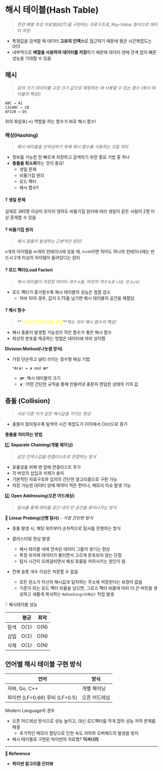 # 해시 테이블(Hash Table)

> _연관 배열 추상 자료형(ADT)을 구현하는 자료구조로, Key-Value 형식으로 데이터 저장_

- 특정값을 검색할 때 데이터 **고유의 인덱스**로 접근하기 때문에 평균 시간복잡도는 O(1)
- 내부적으로 **배열을 사용하여 데이터를 저장**하기 때문에 데이터 양에 관계 없이 빠른 성능을 기대할 수 있음

## 해시

> _임의 크기 데이터를 고정 크기 값으로 매핑하는 데 사용할 수 있는 함수 (해시 테이블의 핵심!)_

```
ABC → A1
1324BC → CB
AF32B → D5
```

위의 화살표(→) 역할을 하는 함수가 바로 해시 함수!

### 해싱(Hashing)

> _해시 테이블을 인덱싱하기 위해 해시 함수를 사용하는 것을 의미_

- 정보를 가능한 한 빠르게 저장하고 검색하기 위한 중요 기법 중 하나
- **충돌을 최소화**하는 것이 중요!
  - 생일 문제
  - 비둘기집 원리
  - 로드 팩터
  - 해시 함수‼️

#### ⍢ 생일 문제

실제로 365명 이상이 모이지 않아도 비둘기집 원리에 따라 생일이 같은 사람이 2명 이상 존재할 수 있음

#### ⍢ 비둘기집 원리

> _해시 충돌이 발생하는 근본적인 원인!_

n개의 아이템을 m개의 컨테이너에 넣을 때, n>m이면 적어도 하나의 컨테이너에는 반드시 2개 이상의 아이템이 들어있다는 원리

#### ⍢ 로드 팩터(Load Factor)

> _해시 테이블이 저장된 데이터 개수 n을, 버킷의 개수 k로 나눈 것 (`n/k`)_

- 로드 팩터가 증가할수록 해시 테이블의 성능은 점점 감소
  - 자바 10의 경우, 값이 0.75를 넘기면 해시 테이블의 공간을 재할당

#### ⍢ 해시 함수

> _**<span style="color:yellow">고유한 인덱스값을 설정</span>**하는 것이 해시 함수의 핵심!_

- 해시 충돌이 발생할 가능성이 적은 함수가 좋은 해시 함수
- 최상의 분포를 제공하는 방법은 데이터에 따라 상이함

**Division Method(나눗셈 방식)**

- 가장 단순하고 널리 쓰이는 정수형 해싱 기법
  ```
  *𝒉(𝒙) = 𝒙 mod 𝒎*
  ```
  - _𝒎_ : 해시 테이블의 크기
  - _𝒙_ : 어떤 간단한 규칙을 통해 만들어낸 충분히 랜덤한 상태의 키의 값

## 충돌 (Collision)

> _서로 다른 키가 같은 해시값을 가지는 현상_

- 충돌이 많아질수록 탐색의 시간 복잡도가 O(1)에서 O(n)으로 증가

**충돌을 처리하는 방법**

1️⃣ **Separate Chaining(개별 체이닝)**

> _같은 인덱스값을 연결리스트로 연결하는 방식_

- 효율성을 위해 맨 앞에 연결리스트 추가
- 각 버킷의 삽입과 삭제가 용이
- 기본적인 자료구조와 임의의 간단한 알고리즘으로 구현 가능
- 저장 가능한 데이터 양에 제약이 적은 편이나, 메모리 이슈 발생 가능

2️⃣ **Open Addressing(오픈 어드레싱)**

> _탐사를 통해 테이블 공간 내의 빈 공간을 찾아나가는 방식_

📍 **Linear Probing(선형 탐사)** _- 가장 간단한 방식_

- 충돌 발생 시, 해당 위치부터 순차적으로 탐사를 진행하는 방식
- 클러스터링 현상 발생

  - 해시 테이블 내에 연속된 데이터 그룹이 생기는 현상
  - 특정 위치에 데이터가 몰리면서 고르게 분포되지 않는 단점
  - 탐사 시간이 오래걸리면서 해싱 효율을 저하시키는 원인이 됨

- 전체 슬롯 개수 이상은 저장할 수 없음
  - 모든 원소가 자신의 해시값과 일치하는 주소에 저장된다는 보장이 없음
  - 기준이 되는 로드 팩터 비율을 넘으면, 그로스 팩터 비율에 따라 더 큰 버킷을 생성하고 새롭게 복사하는 `Rehashing(리해싱)` 작업 발생

⍥ 해시테이블 성능

|      | 평균 | 최악 |
| ---- | ---- | ---- |
| 탐색 | O(1) | O(N) |
| 삽입 | O(1) | O(N) |
| 삭제 | O(1) | O(N) |

## 언어별 해시 테이블 구현 방식

| 언어                           | 방식          |
| ------------------------------ | ------------- |
| 자바, Go, C++                  | 개별 체이닝   |
| 파이썬 (LF=0.66) 루비 (LF=0.5) | 오픈 어드레싱 |

Modern Language의 경우

- 오픈 어드레싱 방식으로 성능 높이고, 대신 로드팩터를 작게 잡아 성능 저하 문제를 해결
  - 추가적인 메모리 할당으로 인한 속도 저하와 오버헤드의 발생을 방지
- 해시 테이블로 구현된 파이썬의 자료형? **딕셔너리**

---

**🥕 Reference**

- **파이썬 알고리즘 인터뷰**
